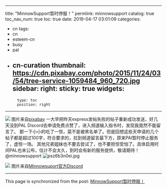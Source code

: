 
---
title: "MinnowSupport暂时停服！"
permlink: minnowsupport
catalog: true
toc_nav_num: true
toc: true
date: 2019-04-17 03:01:09
categories:
- cn
tags:
- cn
- esteem-cn
- busy
- pal
- cn-curation
thumbnail: https://cdn.pixabay.com/photo/2015/11/24/03/54/tree-service-1059484_960_720.jpg
sidebar:
    right:
        sticky: true
widgets:
    -
        type: toc
        position: right
---



![](https://cdn.pixabay.com/photo/2015/11/24/03/54/tree-service-1059484_960_720.jpg)
图片来自[pixabay](https://pixabay.com/zh/photos/%E6%A0%91%E6%9C%8D%E5%8A%A1-%E8%89%B0%E8%8B%A6%E7%9A%84%E5%B7%A5%E4%BD%9C-%E4%BC%90%E6%9C%A8%E5%B7%A5%E4%BA%BA-1059484/)
一大早把昨天express发帖失败的帖子重新成功发送，好几天没到PAL Discord去申请免费点赞了，进入频道输入指令时，发现我竟然不能留言了。
那一下小小的吃了一惊，莫不是被黑名单了。但是回想这些天申请的几个帖子都是超过100字，符合要求的，拉到频道留言最下方，原来PAl暂时停止服务了，虚惊一场。
其他兄弟姐妹也不要去尝试了，也不要担惊受怕了。具体启用时间PAL也未公布，估计不会太久，到时会有新的服务提供，敬请期待！
@minnowsupport
![psz6b3n0ei.jpg](https://img.esteem.ws/psz6b3n0ei.jpg)

![](https://cdn.discordapp.com/attachments/319885497428344832/463759637322399745/unknown_1.png)
图片来自[Minnowsuport官方Discord](https://cdn.discordapp.com/attachments/319885497428344832/463759637322399745/unknown_1.png)




- - -

This page is synchronized from the post: [MinnowSupport暂时停服！](https://steemit.com/@m18207319997/minnowsupport)
